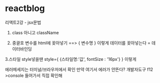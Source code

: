 # reactblog
리액트2강 - jsx문법

1. class 아니고 className

2. 중괄호
변수를 html에 꽂아넣기 ==> { 변수명 } 이렇게
데이터를 꽂아넣는다 = 데이터바인딩

3.스타일
style넣을땐 style={ {스타일명:'값', fontSize : '16px'} } 이렇게

에러메세지는 터미널/브라우저에서 확인
만약 여기서 에러가 안뜬다? 개발자도구 f12 >console 들어가서 직접 확인해
